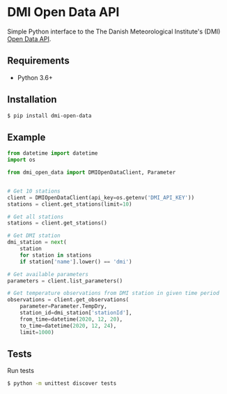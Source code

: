 
# DMI Open Data API

Simple Python interface to the The Danish Meteorological Institute's (DMI) [Open Data API](https://confluence.govcloud.dk/display/FDAPI/Danish+Meteorological+Institute+-+Open+Data).

## Requirements

* Python 3.6+

## Installation

```bash
$ pip install dmi-open-data
```

## Example

```python
from datetime import datetime
import os

from dmi_open_data import DMIOpenDataClient, Parameter


# Get 10 stations
client = DMIOpenDataClient(api_key=os.getenv('DMI_API_KEY'))
stations = client.get_stations(limit=10)

# Get all stations
stations = client.get_stations()

# Get DMI station
dmi_station = next(
    station
    for station in stations
    if station['name'].lower() == 'dmi')

# Get available parameters
parameters = client.list_parameters()

# Get temperature observations from DMI station in given time period
observations = client.get_observations(
    parameter=Parameter.TempDry,
    station_id=dmi_station['stationId'],
    from_time=datetime(2020, 12, 20),
    to_time=datetime(2020, 12, 24),
    limit=1000)

```

## Tests

Run tests
```bash
$ python -m unittest discover tests
```
